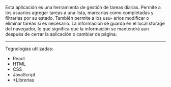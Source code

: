 Esta aplicación es una herramienta de gestión de tareas diarias. 
Permite a los usuarios agregar tareas a una lista, marcarlas como 
completadas y filtrarlas por su estado. También permite a los usu-
arios modificar o eliminar tareas si es necesario. La información
se guarda en el local storage del navegador, lo que significa 
que la información se mantendrá aun después de cerrar la aplicación
o cambiar de página.

---------------------------------------------------------------------------------------------

Tegnologias utilizadas:
- React
- HTML
- CSS
- JavaScript
- +Librerias